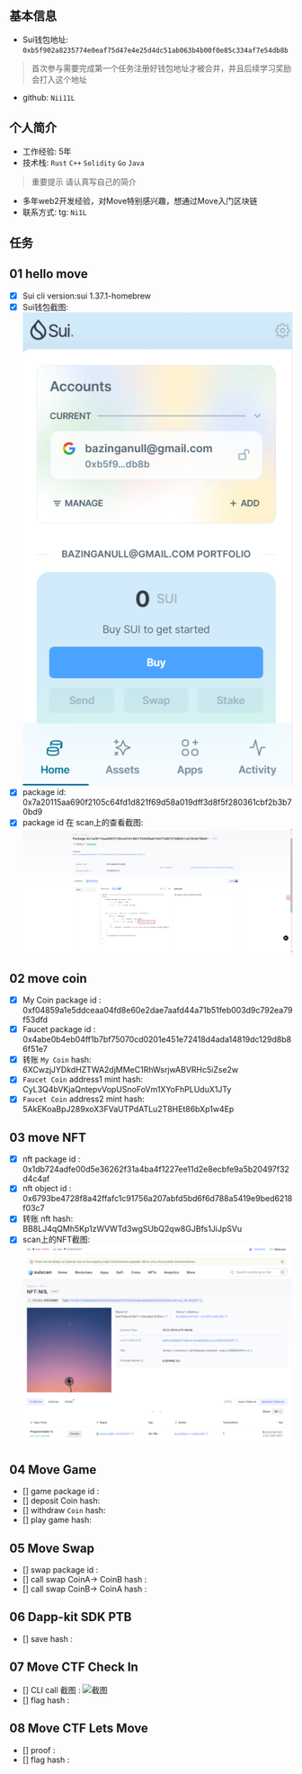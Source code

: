 ## 基本信息
- Sui钱包地址: `0xb5f902a8235774e0eaf75d47e4e25d4dc51ab063b4b00f0e85c334af7e54db8b`
> 首次参与需要完成第一个任务注册好钱包地址才被合并，并且后续学习奖励会打入这个地址
- github: `Nii11L`

## 个人简介
- 工作经验: 5年
- 技术栈: `Rust` `C++` `Solidity` `Go` `Java`
> 重要提示 请认真写自己的简介
- 多年web2开发经验，对Move特别感兴趣，想通过Move入门区块链
- 联系方式: tg: `Ni1L` 

## 任务

##   01 hello move  
- [x] Sui cli version:sui 1.37.1-homebrew
- [x] Sui钱包截图: ![Sui钱包截图](./images/wallet.png)
- [x] package id: 0x7a20115aa690f2105c64fd1d821f69d58a019dff3d8f5f280361cbf2b3b70bd9
- [x] package id 在 scan上的查看截图:![Scan截图](./images/task1-package.png)

##   02 move coin
- [x] My Coin package id : 0xf04859a1e5ddceaa04fd8e60e2dae7aafd44a71b51feb003d9c792ea79f53dfd
- [x] Faucet package id : 0x4abe0b4eb04ff1b7bf75070cd0201e451e72418d4ada14819dc129d8b86f51e7
- [x] 转账 `My Coin` hash: 6XCwzjJYDkdHZTWA2djMMeC1RhWsrjwABVRHc5iZse2w
- [x] `Faucet Coin` address1 mint hash: CyL3Q4bVKjaQntepvVopUSnoFoVm1XYoFhPLUduX1JTy
- [x] `Faucet Coin` address2 mint hash: 5AkEKoaBpJ289xoX3FVaUTPdATLu2T8HEt86bXp1w4Ep

##   03 move NFT
- [x] nft package id : 0x1db724adfe00d5e36262f31a4ba4f1227ee11d2e8ecbfe9a5b20497f32d4c4af
- [x] nft object id : 0x6793be4728f8a42ffafc1c91756a207abfd5bd6f6d788a5419e9bed6218f03c7
- [x] 转账 nft  hash: BB8LJ4qQMh5Kp1zWVWTd3wgSUbQ2qw8GJBfs1JiJpSVu
- [x] scan上的NFT截图:![Scan截图](./images/task3-nft.png)

##   04 Move Game
- [] game package id :
- [] deposit Coin hash:
- [] withdraw `Coin` hash:
- [] play game hash:

##   05 Move Swap
- [] swap package id :
- [] call swap CoinA-> CoinB  hash :
- [] call swap CoinB-> CoinA  hash :

##   06 Dapp-kit SDK PTB
- [] save hash :

##   07 Move CTF Check In
- [] CLI call 截图 : ![截图](./images/你的图片地址)
- [] flag hash :

##   08 Move CTF Lets Move
- [] proof : 
- [] flag hash :
